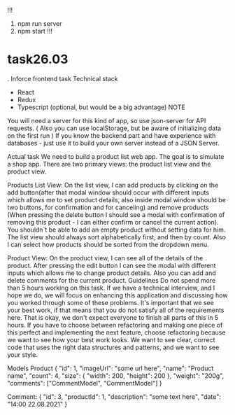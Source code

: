 !!!
  1. npm run server
  2. npm start
!!!

# task26.03
.
Inforce frontend task
Technical stack
- React
- Redux
- Typescript (optional, but would be a big advantage)
NOTE

You will need a server for this kind of app, so use json-server for API requests.
( Also you can use localStorage, but be aware of initializing data on the first run )
If you know the backend part and have experience with databases - just use it to build your
own server instead of a JSON Server.

Actual task
We need to build a product list web app. The goal is to simulate a shop app.
There are two primary views: the product list view and the product view.

Products List View:
On the list view, I can add products by clicking on the add button(after that modal window
should occur with different inputs which allows me to set product details, also inside modal
window should be two buttons, for confirmation and for canceling) and remove products
(When pressing the delete button I should see a modal with confirmation of removing this
product - I can either confirm or cancel the current action). You shouldn`t be able to add an
empty product without setting data for him.
The list view should always sort alphabetically first, and then by count. Also I can select how
products should be sorted from the dropdown menu.

Product View:
On the product view, I can see all of the details of the product. After pressing the edit
button I can see the modal with different inputs which allows me to change product details.
Also you can add and delete comments for the current product.
Guidelines
Do not spend more than 5 hours working on this task. If we have a technical interview, and
I hope we do, we will focus on enhancing this application and discussing how you worked
through some of these problems. It's important that we see your best work, if that means
that you do not satisfy all of the requirements here. That is okay, we don't expect everyone
to finish all parts of this in 5 hours.
If you have to choose between refactoring and making one piece of this perfect and
implementing the next feature, choose refactoring because we want to see how your best
work looks.
We want to see clear, correct code that uses the right data structures and patterns, and we
want to see your style.

Models
Product
{
"id": 1,
"imageUrl": "some url here",
"name": "Product name",
"count": 4,
"size": {
"width": 200,
"height": 200
},
"weight": "200g",
"comments": ["CommentModel", "CommentModel"]
}

Comment:
{
"id": 3,
"productId": 1,
"description": "some text here",
"date": "14:00 22.08.2021"
}
